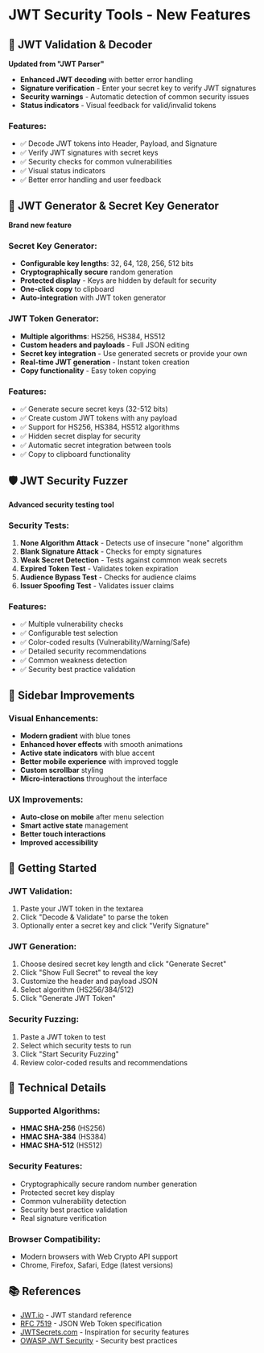 # JWT Security Tools - New Features

## 🔐 JWT Validation & Decoder
**Updated from "JWT Parser"**
- **Enhanced JWT decoding** with better error handling
- **Signature verification** - Enter your secret key to verify JWT signatures
- **Security warnings** - Automatic detection of common security issues
- **Status indicators** - Visual feedback for valid/invalid tokens

### Features:
- ✅ Decode JWT tokens into Header, Payload, and Signature
- ✅ Verify JWT signatures with secret keys
- ✅ Security checks for common vulnerabilities
- ✅ Visual status indicators
- ✅ Better error handling and user feedback

## 🔑 JWT Generator & Secret Key Generator
**Brand new feature**

### Secret Key Generator:
- **Configurable key lengths**: 32, 64, 128, 256, 512 bits
- **Cryptographically secure** random generation
- **Protected display** - Keys are hidden by default for security
- **One-click copy** to clipboard
- **Auto-integration** with JWT token generator

### JWT Token Generator:
- **Multiple algorithms**: HS256, HS384, HS512
- **Custom headers and payloads** - Full JSON editing
- **Secret key integration** - Use generated secrets or provide your own
- **Real-time JWT generation** - Instant token creation
- **Copy functionality** - Easy token copying

### Features:
- ✅ Generate secure secret keys (32-512 bits)
- ✅ Create custom JWT tokens with any payload
- ✅ Support for HS256, HS384, HS512 algorithms
- ✅ Hidden secret display for security
- ✅ Automatic secret integration between tools
- ✅ Copy to clipboard functionality

## 🛡️ JWT Security Fuzzer
**Advanced security testing tool**

### Security Tests:
1. **None Algorithm Attack** - Detects use of insecure "none" algorithm
2. **Blank Signature Attack** - Checks for empty signatures
3. **Weak Secret Detection** - Tests against common weak secrets
4. **Expired Token Test** - Validates token expiration
5. **Audience Bypass Test** - Checks for audience claims
6. **Issuer Spoofing Test** - Validates issuer claims

### Features:
- ✅ Multiple vulnerability checks
- ✅ Configurable test selection
- ✅ Color-coded results (Vulnerability/Warning/Safe)
- ✅ Detailed security recommendations
- ✅ Common weakness detection
- ✅ Security best practice validation

## 🎨 Sidebar Improvements

### Visual Enhancements:
- **Modern gradient** with blue tones
- **Enhanced hover effects** with smooth animations
- **Active state indicators** with blue accent
- **Better mobile experience** with improved toggle
- **Custom scrollbar** styling
- **Micro-interactions** throughout the interface

### UX Improvements:
- **Auto-close on mobile** after menu selection
- **Smart active state** management
- **Better touch interactions**
- **Improved accessibility**

## 🚀 Getting Started

### JWT Validation:
1. Paste your JWT token in the textarea
2. Click "Decode & Validate" to parse the token
3. Optionally enter a secret key and click "Verify Signature"

### JWT Generation:
1. Choose desired secret key length and click "Generate Secret"
2. Click "Show Full Secret" to reveal the key
3. Customize the header and payload JSON
4. Select algorithm (HS256/384/512)
5. Click "Generate JWT Token"

### Security Fuzzing:
1. Paste a JWT token to test
2. Select which security tests to run
3. Click "Start Security Fuzzing"
4. Review color-coded results and recommendations

## 🔧 Technical Details

### Supported Algorithms:
- **HMAC SHA-256** (HS256)
- **HMAC SHA-384** (HS384) 
- **HMAC SHA-512** (HS512)

### Security Features:
- Cryptographically secure random number generation
- Protected secret key display
- Common vulnerability detection
- Security best practice validation
- Real signature verification

### Browser Compatibility:
- Modern browsers with Web Crypto API support
- Chrome, Firefox, Safari, Edge (latest versions)

## 📚 References
- [JWT.io](https://jwt.io/) - JWT standard reference
- [RFC 7519](https://tools.ietf.org/html/rfc7519) - JSON Web Token specification
- [JWTSecrets.com](https://jwtsecrets.com/) - Inspiration for security features
- [OWASP JWT Security](https://cheatsheetseries.owasp.org/cheatsheets/JSON_Web_Token_for_Java_Cheat_Sheet.html) - Security best practices

